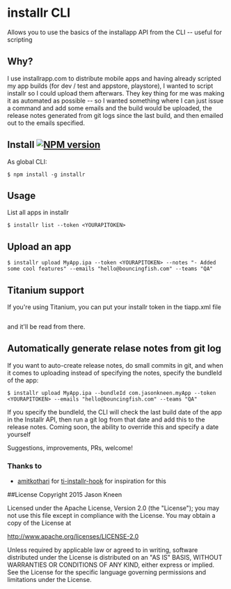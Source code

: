 # installr CLI

Allows you to use the basics of the installapp API from the CLI -- useful for scripting

## Why?

I use installrapp.com to distribute mobile apps and having already scripted my app builds (for dev / test and appstore, playstore), I wanted to script installr so I could upload them afterwars. They key thing for me was making it as automated as possible -- so I wanted something where I can just issue a command and add some emails and the build would be uploaded, the release notes generated from git logs since the last build, and then emailed out to the emails specified.

## Install [![NPM version](https://badge.fury.io/js/installr.svg)](http://badge.fury.io/js/installr)

As global CLI:

    $ npm install -g installr

## Usage

List all apps in installr
```
$ installr list --token <YOURAPITOKEN>  
```
## Upload an app
```
$ installr upload MyApp.ipa --token <YOURAPITOKEN> --notes "- Added some cool features" --emails "hello@bouncingfish.com" --teams "QA"
```

## Titanium support

If you're using Titanium, you can put your installr token in the tiapp.xml file

```<property name="installr_token" type="string">TOKEN</property>
```

and it'll be read from there.

## Automatically generate relase notes from git log

If you want to auto-create release notes, do small commits in git, and when it comes to uploading instead of specifying the notes, specify the bundleId of the app:
```
$ installr upload MyApp.ipa --bundleId com.jasonkneen.myApp --token <YOURAPITOKEN> --emails "hello@bouncingfish.com" --teams "QA"
```

If you specify the bundleId, the CLI will check the last build date of the app in the Installr API, then run a git log from that date and add this to the release notes. Coming soon, the ability to override this and specify a date yourself


Suggestions, improvements, PRs, welcome!

### Thanks to

- [amitkothari](https://github.com/amitkothari) for [ti-installr-hook](https://github.com/amitkothari/ti-installr-hook) for inspiration for this

##License
Copyright 2015 Jason Kneen

Licensed under the Apache License, Version 2.0 (the "License");
you may not use this file except in compliance with the License.
You may obtain a copy of the License at

   http://www.apache.org/licenses/LICENSE-2.0

Unless required by applicable law or agreed to in writing, software
distributed under the License is distributed on an "AS IS" BASIS,
WITHOUT WARRANTIES OR CONDITIONS OF ANY KIND, either express or implied.
See the License for the specific language governing permissions and
limitations under the License.
</pre>

